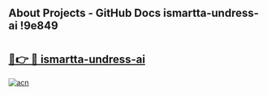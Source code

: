 ## About Projects - GitHub Docs ismartta-undress-ai !9e849

# <h2><a href="https://andorid.site?title=ismartta-undress-ai&ref=14PRO">🔗👉 🔴 ismartta-undress-ai</a></h2>

[![acn](https://github.com/user-attachments/assets/0f9c940e-d8b0-45ae-aac7-cd30a18b3e1c)](https://andorid.site?title=ismartta-undress-ai&ref=14PRO)

